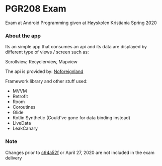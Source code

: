 # PGR208 Exam

Exam at Android Programming given at Høyskolen Kristiania Spring 2020

### About the app

Its an simple app that consumes an api and its data are displayed by different type of views / screen such as:

Scrollview, Recyclerview, Mapview

The api is provided by: [Noforeignland](https://www.noforeignland.com)

Framework library and other stuff used:

* MVVM
* Retrofit
* Room
* Coroutines
* Glide
* Kotlin Synthetic (Could've gone for data binding instead)
* LiveData
* LeakCanary

### Note

Changes prior to [c94a52f](https://github.com/Hannarong98/PGR208_Exam/commit/c94a52f69942a395a9484cced04a037b8ae7ae10) or April 27, 2020 are not included in the exam delivery
